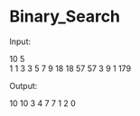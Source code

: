 # Binary_Search

Input:

10 5                          
1 1 3 3 5 7 9 18 18 57
57 3 9 1 179


Output:


10 10
3 4
7 7
1 2
0
